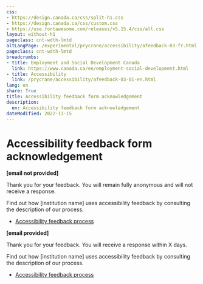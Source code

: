 ```yaml
---
css:
- https://design.canada.ca/css/split-h1.css
- https://design.canada.ca/css/custom.css
- https://use.fontawesome.com/releases/v5.15.4/css/all.css
layout: without-h1
pageclass: cnt-wdth-lmtd
altLangPage: /experimental/prycrane/accessibility/afeedback-03-fr.html
pageclass: cnt-wdth-lmtd
breadcrumbs:
- title: Employment and Social Development Canada
  link: https://www.canada.ca/en/employment-social-development.html
- title: Accessibility
  link: /prycrane/accessibility/afeedback-03-01-en.html  
lang: en
share: True
title: Accessibility feedback form acknowledgement
description: 
  en: Accessibility feedback form acknowledgement
dateModified: 2022-11-15
---
```

<h1 property="name" id="wb-cont" dir="ltr">Accessibility feedback form acknowledgement</h1>
<p><strong>[email not provided]</strong></p>
<p>Thank you for your feedback. You will remain fully anonymous and will not receive a response.</p>
 <p>Find out how [institution name] uses accessibility feedback by consulting the description of our process.</p>
   <ul class="list-inline">
        <li><a href="afeedback-03-02-en.html">Accessibility feedback process</a></li>
      </ul>

<p class="mrgn-tp-lg"><strong>[email provided]</strong></p>
<p>Thank you for your feedback. You will receive a response within X days.</p>   
<p>Find out how [institution name] uses accessibility feedback by consulting the description of our process.</p>
   <ul class="list-inline">
        <li><a href="afeedback-03-02-en.html">Accessibility feedback process</a></li>
      </ul>
